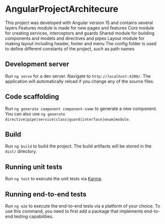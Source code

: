 # AngularProjectArchitecure

This project was developed with Angular version 15 and contains several layers
Features module is made for new pages and features
Core module for creating services, interceptors and guards
Shared module for building components and models and directives and pipes
Layout module for making layout including header, footer and menu
The config folder is used to define different constants of the project, such as path names

## Development server

Run `ng serve` for a dev server. Navigate to `http://localhost:4200/`. The application will automatically reload if you change any of the source files.

## Code scaffolding

Run `ng generate component component-name` to generate a new component. You can also use `ng generate directive|pipe|service|class|guard|interface|enum|module`.

## Build

Run `ng build` to build the project. The build artifacts will be stored in the `dist/` directory.

## Running unit tests

Run `ng test` to execute the unit tests via [Karma](https://karma-runner.github.io).

## Running end-to-end tests

Run `ng e2e` to execute the end-to-end tests via a platform of your choice. To use this command, you need to first add a package that implements end-to-end testing capabilities.
